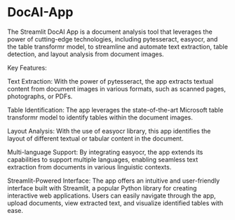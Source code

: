 # DocAI-App
The Streamlit DocAI App is a document analysis tool that leverages the power of cutting-edge technologies, including pytesseract, easyocr, and the table transformr model, to streamline and automate text extraction, table detection, and layout analysis from document images.

Key Features:

Text Extraction: With the power of pytesseract, the app extracts textual content from document images in various formats, such as scanned pages, photographs, or PDFs.

Table Identification: The app leverages the state-of-the-art Microsoft table transformr model to identify tables within the document images.

Layout Analysis: With the use of easyocr library, this app identifies the layout of different textual or tabular content in the document.

Multi-language Support: By integrating easyocr, the app extends its capabilities to support multiple languages, enabling seamless text extraction from documents in various linguistic contexts.

Streamlit-Powered Interface: The app offers an intuitive and user-friendly interface built with Streamlit, a popular Python library for creating interactive web applications. Users can easily navigate through the app, upload documents, view extracted text, and visualize identified tables with ease.
